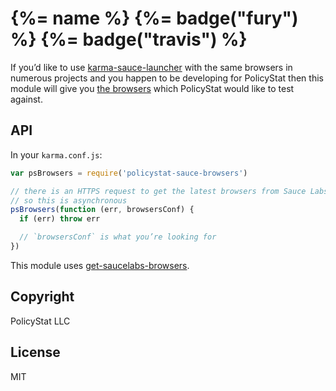 # {%= name %} {%= badge("fury") %} {%= badge("travis") %}

If you’d like to use [karma-sauce-launcher](https://www.npmjs.com/package/karma-sauce-launcher)
with the same browsers in numerous projects and you happen to be developing for PolicyStat
then this module will give you [the browsers](./lib/browsers-definition.js) which
PolicyStat would like to test against.

## API

In your `karma.conf.js`:
```js
var psBrowsers = require('policystat-sauce-browsers')

// there is an HTTPS request to get the latest browsers from Sauce Labs
// so this is asynchronous
psBrowsers(function (err, browsersConf) {
  if (err) throw err

  // `browsersConf` is what you’re looking for
})
```

This module uses [get-saucelabs-browsers](https://www.npmjs.com/package/get-saucelabs-browsers).

## Copyright

PolicyStat LLC

## License

MIT
